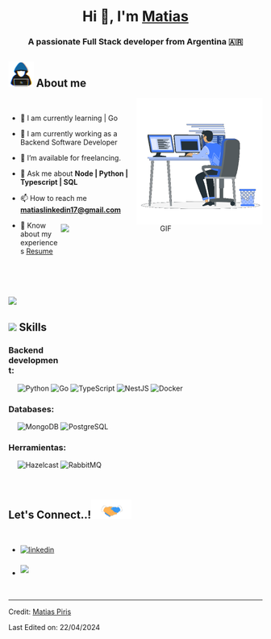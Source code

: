 <h1 align="center">Hi 👋, I'm <a href="https://100rabhcsmc.github.io/Me.io/" target="blank">
    Matias</a></h1>
 <h3 align="center">A passionate Full Stack developer from Argentina &#127462;&#127479</h3>

	
## <picture><img src = "https://github.com/0xAbdulKhalid/0xAbdulKhalid/raw/main/assets/mdImages/about_me.gif" width = 50px></picture> **About me**

<picture> <img align="right" src="https://github.com/0xAbdulKhalid/0xAbdulKhalid/raw/main/assets/mdImages/Right_Side.gif" width = 250px></picture>

<br>

<a target="_blank" align="center">
  <img align="right" top="500" height="300" width="400" alt="GIF" src="https://media.giphy.com/media/SWoSkN6DxTszqIKEqv/giphy.gif">
</a>

- 🔭 I am currently learning | Go
    
- 🌱 I am currently working as a Backend Software Developer
    
- 🤝 I’m available for freelancing.
    
- 💬 Ask me about **Node | Python | Typescript | SQL**
    
- 📫 How to reach me **matiaslinkedin17@gmail.com**
    
- 📄 Know about my experiences <a href="https://drive.google.com/file/d/1J1-oJve1sOFpOI9K_-LH4flE06FtSfxq/view?usp=drive_link" target="blank">Resume</a>
    <br/>

<br>
<br>
<br>
<br>

<img src="https://user-images.githubusercontent.com/73097560/115834477-dbab4500-a447-11eb-908a-139a6edaec5c.gif">


## <img src="https://media2.giphy.com/media/QssGEmpkyEOhBCb7e1/giphy.gif?cid=ecf05e47a0n3gi1bfqntqmob8g9aid1oyj2wr3ds3mg700bl&rid=giphy.gif" width ="25"><b> Skills</b>

<p align="center">

### Backend development:
&emsp;
![Python](https://img.shields.io/badge/-Python-000?&logo=Python)
![Go](https://img.shields.io/badge/-Go-000?&logo=Go)
![TypeScript](https://img.shields.io/badge/-TypeScript-000?&logo=TypeScript&logoColor=007ACC)
![NestJS](https://img.shields.io/badge/-NestJS-000?&logo=NestJS)
![Docker](https://img.shields.io/badge/-Docker-000?&logo=Docker)

### Databases:
&emsp;
![MongoDB](https://img.shields.io/badge/-MongoDB-000?&logo=MongoDB)
![PostgreSQL](https://img.shields.io/badge/-PostgreSQL-000?&logo=PostgreSQL)

### Herramientas:
&emsp;
![Hazelcast](https://img.shields.io/badge/-Hazelcast-000?&logo=Hazelcast)
![RabbitMQ](https://img.shields.io/badge/-RabbitMQ-000?&logo=RabbitMQ)

<br>

## <b> Let's Connect..!</b><img src="https://github.com/0xAbdulKhalid/0xAbdulKhalid/raw/main/assets/mdImages/handshake.gif" width ="80">
<br>
<div align='left'>

<ul>

<li>
<a href="https://www.linkedin.com/in/matias-piris-791735241/" target="_blank">
<img src="https://img.shields.io/badge/linkedin:  Matias Piris-%2300acee.svg?color=405DE6&style=for-the-badge&logo=linkedin&logoColor=white" alt=linkedin style="margin-bottom: 5px;"/>
</a>
</li>

<br>

<li>
<a href="mailto:matiaslinkedin17@gmail.com" target="_blank">
<img src="https://img.shields.io/badge/gmail:  matiaslinkedin17@gmail.com-%23EA4335.svg?style=for-the-badge&logo=gmail&logoColor=white" t=mail style="margin-bottom: 5px;" />
</a>
</li>
	
</ul>
</div>

<br>


---

Credit: [Matias Piris](https://github.com/MatiasPiris17)

Last Edited on: 22/04/2024
          </div>

    

